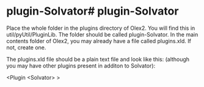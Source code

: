 # plugin-Solvator# plugin-Solvator

Place the whole folder in the plugins directory of Olex2. You will find this in util/pyUtil/PluginLib. The folder should be called plugin-Solvator. 
In the main contents folder of Olex2, you may already have a file called plugins.xld. If not, create one.

The plugins.xld file should be a plain text file and look like this: (although you may have other plugins present in additon to Solvator): 

<Plugin
\<Solvator>
\>
  
  
